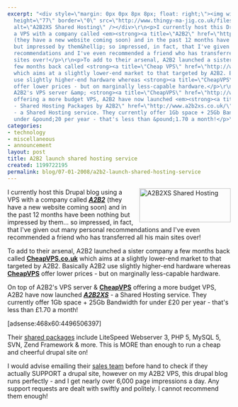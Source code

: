 ```yaml
---
excerpt: "<div style=\"margin: 0px 0px 8px 8px; float: right;\"><img width=\"206\"
  height=\"77\" border=\"0\" src=\"http://www.thingy-ma-jig.co.uk/files/a2b2xs.png\"
  alt=\"A2B2XS Shared Hosting\" /></div>\r\n<p>I currently host this Drupal blog using
  a VPS with a company called <em><strong><a title=\"A2B2\" href=\"http://www.a2b2.com/index.php?act=idx\">A2B2</a></strong></em>
  (they have a new website coming soon) and in the past 12 months have been nothing
  but impressed by them&hellip; so impressed, in fact, that I've given out many personal
  recommendations and I've even recommended a friend who has transferred all his main
  sites over!</p>\r\n<p>To add to their arsenal, A2B2 launched a sister company a
  few months back called <strong><a title=\"Cheap VPS\" href=\"http://www.cheapvps.co.uk/\">CheapVPS.co.uk</a></strong>
  which aims at a slightly lower-end market to that targeted by A2B2. Basically A2B2
  use slightly higher-end hardware whereas <strong><a title=\"CheapVPS\" href=\"http://www.cheapvps.co.uk/\">CheapVPS</a></strong>
  offer lower prices - but on marginally less-capable hardware.</p>\r\n<p>On top of
  A2B2's VPS server &amp; <strong><a title=\"CheapVPS\" href=\"http://www.cheapvps.co.uk/\">CheapVPS</a></strong>
  offering a more budget VPS, A2B2 have now launched <em><strong><a title=\"A2B2XS
  - Shared Hosting Packages by A2B2\" href=\"http://www.a2b2xs.co.uk/\">A2B2XS</a></strong></em>
  - a Shared Hosting service. They currently offer 1Gb space + 25Gb Bandwidth for
  under &pound;20 per year - that's less than &pound;1.70 a month!</p>\r\n"
categories:
- technology
- miscellaneous
- announcement
layout: post
title: A2B2 launch shared hosting service
created: 1199722195
permalink: blog/07-01-2008/a2b2-launch-shared-hosting-service
---
```

<div style="margin: 0px 0px 8px 8px; float: right;"><img width="206" height="77" border="0" src="http://www.thingy-ma-jig.co.uk/files/a2b2xs.png" alt="A2B2XS Shared Hosting" /></div>
<p>I currently host this Drupal blog using a VPS with a company called <em><strong><a title="A2B2" href="http://www.a2b2.com/index.php?act=idx">A2B2</a></strong></em> (they have a new website coming soon) and in the past 12 months have been nothing but impressed by them&hellip; so impressed, in fact, that I've given out many personal recommendations and I've even recommended a friend who has transferred all his main sites over!</p>
<p>To add to their arsenal, A2B2 launched a sister company a few months back called <strong><a title="Cheap VPS" href="http://www.cheapvps.co.uk/">CheapVPS.co.uk</a></strong> which aims at a slightly lower-end market to that targeted by A2B2. Basically A2B2 use slightly higher-end hardware whereas <strong><a title="CheapVPS" href="http://www.cheapvps.co.uk/">CheapVPS</a></strong> offer lower prices - but on marginally less-capable hardware.</p>
<p>On top of A2B2's VPS server &amp; <strong><a title="CheapVPS" href="http://www.cheapvps.co.uk/">CheapVPS</a></strong> offering a more budget VPS, A2B2 have now launched <em><strong><a title="A2B2XS - Shared Hosting Packages by A2B2" href="http://www.a2b2xs.co.uk/">A2B2XS</a></strong></em> - a Shared Hosting service. They currently offer 1Gb space + 25Gb Bandwidth for under &pound;20 per year - that's less than &pound;1.70 a month!</p>
<!--break-->
<p>[adsense:468x60:4496506397]</p>
<p>Their <a title="Shared Hosting packages offered by A2B2XS" href="http://www.a2b2xs.co.uk/hosting">shared packages</a> include LiteSpeed Webserver 3, PHP 5, MySQL 5, SVN, Zend Framework &amp; more. This is MORE than enough to run a cheap and cheerful drupal site on!</p>
<p>I would advise emailing their <a title="A2B2XS Hosting Enquiry" href="mailto:sales@a2b2xs.co.uk?subject=Hosting%20Enquiry">sales team</a> before hand to check if they actually SUPPORT a drupal site, however on my A2B2 VPS, this drupal blog runs perfectly - and I get nearly over 6,000 page impressions a day. Any support requests are dealt with swiftly and politely. I cannot recommend them enough!</p>
